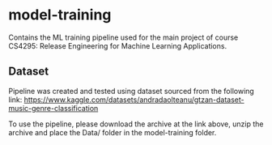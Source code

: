 # model-training
Contains the ML training pipeline used for the main project of course CS4295: Release Engineering for Machine Learning Applications.

## Dataset
Pipeline was created and tested using dataset sourced from the following link:
https://www.kaggle.com/datasets/andradaolteanu/gtzan-dataset-music-genre-classification

To use the pipeline, please download the archive at the link above, unzip the archive and place the Data/ folder in the model-training folder.

